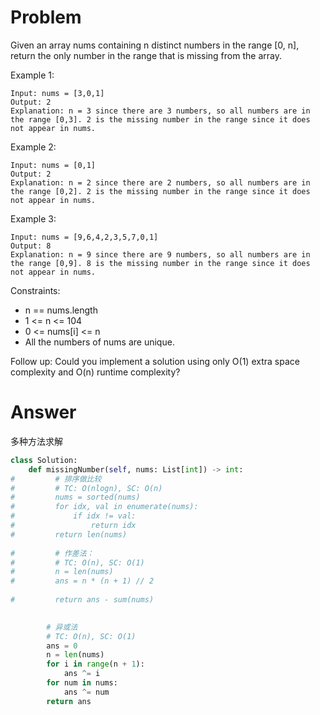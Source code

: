 # Problem
Given an array nums containing n distinct numbers in the range [0, n], return the only number in the range that is missing from the array.

Example 1:
```
Input: nums = [3,0,1]
Output: 2
Explanation: n = 3 since there are 3 numbers, so all numbers are in the range [0,3]. 2 is the missing number in the range since it does not appear in nums.
```

Example 2:
```
Input: nums = [0,1]
Output: 2
Explanation: n = 2 since there are 2 numbers, so all numbers are in the range [0,2]. 2 is the missing number in the range since it does not appear in nums.
```

Example 3:
```
Input: nums = [9,6,4,2,3,5,7,0,1]
Output: 8
Explanation: n = 9 since there are 9 numbers, so all numbers are in the range [0,9]. 8 is the missing number in the range since it does not appear in nums.
```

Constraints:
- n == nums.length
- 1 <= n <= 104
- 0 <= nums[i] <= n
- All the numbers of nums are unique.

Follow up: Could you implement a solution using only O(1) extra space complexity and O(n) runtime complexity?


# Answer
多种方法求解

```python
class Solution:
    def missingNumber(self, nums: List[int]) -> int:
#         # 排序做比较
#         # TC: O(nlogn), SC: O(n)
#         nums = sorted(nums)
#         for idx, val in enumerate(nums):
#             if idx != val:
#                 return idx
#         return len(nums)
        
#         # 作差法：
#         # TC: O(n), SC: O(1)
#         n = len(nums)
#         ans = n * (n + 1) // 2
        
#         return ans - sum(nums)
        

        # 异或法
        # TC: O(n), SC: O(1)
        ans = 0
        n = len(nums)
        for i in range(n + 1):
            ans ^= i
        for num in nums:
            ans ^= num
        return ans

```